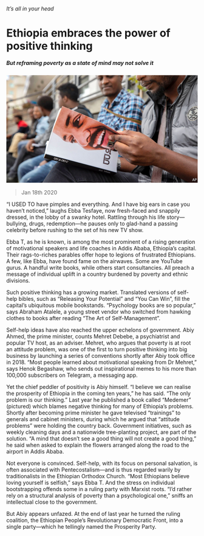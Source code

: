 ###### It’s all in your head

# Ethiopia embraces the power of positive thinking 

##### But reframing poverty as a state of mind may not solve it 

![image](images/20200118_MAP003_0.jpg) 

> Jan 18th 2020 

“I USED TO have pimples and everything. And I have big ears in case you haven’t noticed,” laughs Ebba Tesfaye, now fresh-faced and snappily dressed, in the lobby of a swanky hotel. Rattling through his life story—bullying, drugs, redemption—he pauses only to glad-hand a passing celebrity before rushing to the set of his new TV show.

Ebba T, as he is known, is among the most prominent of a rising generation of motivational speakers and life coaches in Addis Ababa, Ethiopia’s capital. Their rags-to-riches parables offer hope to legions of frustrated Ethiopians. A few, like Ebba, have found fame on the airwaves. Some are YouTube gurus. A handful write books, while others start consultancies. All preach a message of individual uplift in a country burdened by poverty and ethnic divisions.


Such positive thinking has a growing market. Translated versions of self-help bibles, such as “Releasing Your Potential” and “You Can Win”, fill the capital’s ubiquitous mobile bookstands. “Psychology books are so popular,” says Abraham Atalele, a young street vendor who switched from hawking clothes to books after reading “The Art of Self-Management”.

Self-help ideas have also reached the upper echelons of government. Abiy Ahmed, the prime minister, counts Mehret Debebe, a psychiatrist and popular TV host, as an adviser. Mehret, who argues that poverty is at root an attitude problem, was one of the first to turn positive thinking into big business by launching a series of conventions shortly after Abiy took office in 2018. “Most people learned about motivational speaking from Dr Mehret,” says Henok Begashaw, who sends out inspirational memes to his more than 100,000 subscribers on Telegram, a messaging app.

Yet the chief peddler of positivity is Abiy himself. “I believe we can realise the prosperity of Ethiopia in the coming ten years,” he has said. “The only problem is our thinking.” Last year he published a book called “Medemer” (pictured) which blames negative thinking for many of Ethiopia’s problems. Shortly after becoming prime minister he gave televised “trainings” to generals and cabinet ministers, during which he argued that “attitude problems” were holding the country back. Government initiatives, such as weekly cleaning days and a nationwide tree-planting project, are part of the solution. “A mind that doesn’t see a good thing will not create a good thing,” he said when asked to explain the flowers arranged along the road to the airport in Addis Ababa.

Not everyone is convinced. Self-help, with its focus on personal salvation, is often associated with Pentecostalism—and is thus regarded warily by traditionalists in the Ethiopian Orthodox Church. “Most Ethiopians believe loving yourself is selfish,” says Ebba T. And the stress on individual bootstrapping offends some in a ruling party with Marxist roots. “I’d rather rely on a structural analysis of poverty than a psychological one,” sniffs an intellectual close to the government.

But Abiy appears unfazed. At the end of last year he turned the ruling coalition, the Ethiopian People’s Revolutionary Democratic Front, into a single party—which he tellingly named the Prosperity Party.

